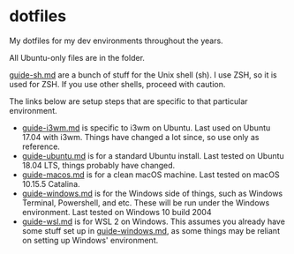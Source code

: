 # dotfiles

My dotfiles for my dev environments throughout the years.

All Ubuntu-only files are in the folder.

[guide-sh.md](guide-sh.md) are a bunch of stuff for the Unix shell (sh). I use ZSH, so it is used for ZSH. If you use other shells, proceed with caution.

The links below are setup steps that are specific to that particular environment.

- [guide-i3wm.md](guide-i3wm.md) is specific to i3wm on Ubuntu. Last used on Ubuntu 17.04 with i3wm. Things have changed a lot since, so use only as reference.
- [guide-ubuntu.md](guide-ubuntu.md) is for a standard Ubuntu install. Last tested on Ubuntu 18.04 LTS, things probably have changed.
- [guide-macos.md](guide-macos.md) is for a clean macOS machine. Last tested on macOS 10.15.5 Catalina.
- [guide-windows.md](guide-windows.md) is for the Windows side of things, such as Windows Terminal, Powershell, and etc. These will be run under the Windows environment. Last tested on Windows 10 build 2004
- [guide-wsl.md](guide-wsl.md) is for WSL 2 on Windows. This assumes you already have some stuff set up in [guide-windows.md](guide-windows.md), as some things may be reliant on setting up Windows' environment.
